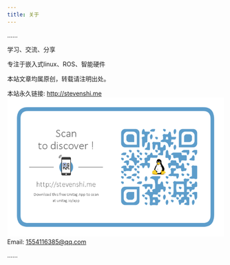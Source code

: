 ```yaml
---
title: 关于
---
```

......


学习、交流、分享

专注于嵌入式linux、ROS、智能硬件

本站文章均属原创，转载请注明出处。

本站永久链接: http://stevenshi.me
![Alt text](qrh.png)
Email: 1554116385@qq.com

......


